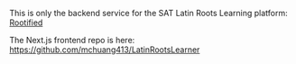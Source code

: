 This is only the backend service for the SAT Latin Roots Learning platform: [Rootified](https://rootified.me)

The Next.js frontend repo is here: https://github.com/mchuang413/LatinRootsLearner

